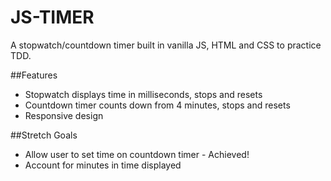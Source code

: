 # JS-TIMER

A stopwatch/countdown timer built in vanilla JS, HTML and CSS to practice TDD.

##Features
* Stopwatch displays time in milliseconds, stops and resets
* Countdown timer counts down from 4 minutes, stops and resets
* Responsive design

##Stretch Goals
* Allow user to set time on countdown timer - Achieved!
* Account for minutes in time displayed

